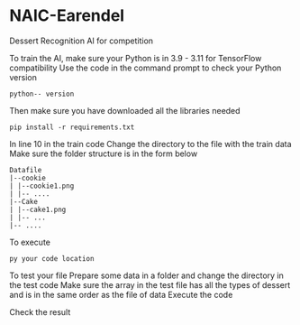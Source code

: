 # NAIC-Earendel
Dessert Recognition AI for competition

To train the AI, make sure your Python is in 3.9 - 3.11 for TensorFlow compatibility 
Use the code in the command prompt to check your Python version 
```
python-- version
```

Then make sure you have downloaded all the libraries needed
```
pip install -r requirements.txt
```

In line 10 in the train code
Change the directory to the file with the train data
Make sure the folder structure is in the form below 
```
Datafile
|--cookie
| |--cookie1.png
| |-- ....
|--Cake
| |--cake1.png
| |-- ...
|-- ....
```

To execute 
```
py your code location
```

To test your file 
Prepare some data in a folder and change the directory in the test code 
Make sure the array in the test file has all the types of dessert and is in the same order as the file of data
Execute the code 

Check the result

